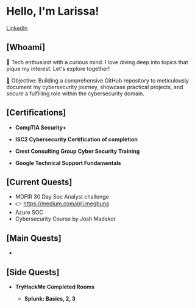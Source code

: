 <h1> Hello, I'm Larissa!</h1>

[LinkedIn](https://www.linkedin.com/in/larissa-m-egbuna)

## [Whoami]

👋 Tech enthusiast with a curious mind. I love diving deep into topics that pique my interest. Let's explore together!

🎯 Objective: Building a comprehensive GitHub repository to meticulously document my cybersecurity journey, showcase practical projects, and secure a fulfilling role within the cybersecurity domain.

## [Certifications]

- **CompTIA Security+**

- **ISC2 Cybersecurity Certification of completion**

- **Crest Consulting Group Cyber Security Training**
 
- **Google Technical Support Fundamentals**



## [Current Quests] 
- MDFIR 30 Day Soc Analyst challenge
- 👉 https://medium.com/@li.megbuna
- Azure SOC
- Cybersecurity Course by Josh Madakor


## [Main Quests] 
-

## [Side Quests]
- **TryHackMe Completed Rooms**
  - **Splunk: Basics, 2, 3**
    
    <!-- - Achievements/Badges: [Achievement Name](link-to-achievement)
    - Description: Brief description of the room and key takeaways.

  <!-- - **Room Name 2**
    - Achievements/Badges: [Achievement Name](link-to-achievement)
    - Description: Brief description of the room and key takeaways.

  - **Room Name 3**
    - Achievements/Badges: [Achievement Name](link-to-achievement)
    - Description: Brief description of the room and key takeaways.





<!--
**joshmadakor1/joshmadakor1** is a ✨ _special_ ✨ repository because its `README.md` (this file) appears on your GitHub profile.
[<img align="left" alt="JoshMadakor | LinkedIn" width="22px" src="https://cdn.jsdelivr.net/npm/simple-icons@v3/icons/linkedin.svg" />][linkedin]
Here are some ideas to get you started:

- 🔭 I’m currently working on ...
- 🌱 I’m currently learning ...
- 👯 I’m looking to collaborate on ...
- 🤔 I’m looking for help with ...
- 💬 Ask me about ...
- 📫 How to reach me: ...
- 😄 Pronouns: ...
- ⚡ Fun fact: ...
-->

<!--
<h2>Main Quests (InfoSec) 💻:</h2>
<br>
- <b>Active Directory Lab</b>
- <b>SIEM (Azure)</b>
- <b>Vulnerability Management (Nessus)</b>
- <b>File Integrity Monitoring</b>

<h2>Certifications 🏆</h2> 

<h2> 🤝 Let's connect!</h2>

<br/>
